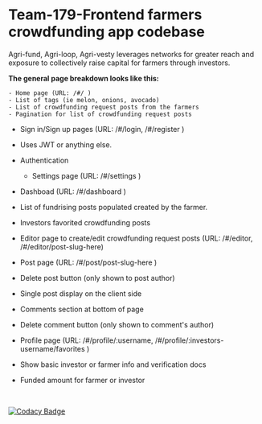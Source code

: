 # Team-179-Frontend farmers crowdfunding app codebase

Agri-fund, Agri-loop, Agri-vesty leverages networks for greater reach and exposure to collectively raise capital for farmers through investors.

**The general page breakdown looks like this:**

    - Home page (URL: /#/ )
    - List of tags (ie melon, onions, avocado)
    - List of crowdfunding request posts from the farmers
    - Pagination for list of crowdfunding request posts

- Sign in/Sign up pages (URL: /#/login, /#/register )

- Uses JWT or anything else.
- Authentication

  -  Settings page (URL: /#/settings )

- Dashboad (URL: /#/dashboard )

- List of fundrising posts populated created by the farmer.
- Investors favorited crowdfunding posts

- Editor page to create/edit crowdfunding request posts (URL: /#/editor, /#/editor/post-slug-here)

- Post page (URL: /#/post/post-slug-here )

- Delete post button (only shown to post author)
- Single post display on the client side
- Comments section at bottom of page
- Delete comment button (only shown to comment's author)

- Profile page (URL: /#/profile/:username, /#/profile/:investors-username/favorites )
- Show basic investor or farmer info and verification docs
- Funded amount for farmer or investor

<br />

[![Codacy Badge](https://api.codacy.com/project/badge/Grade/86f6d693fe9e4dc8b334822ca5af50c1)](https://app.codacy.com/gh/BuildForSDGCohort2/Team-179-Frontend?utm_source=github.com&utm_medium=referral&utm_content=BuildForSDGCohort2/Team-179-Frontend&utm_campaign=Badge_Grade_Settings)
